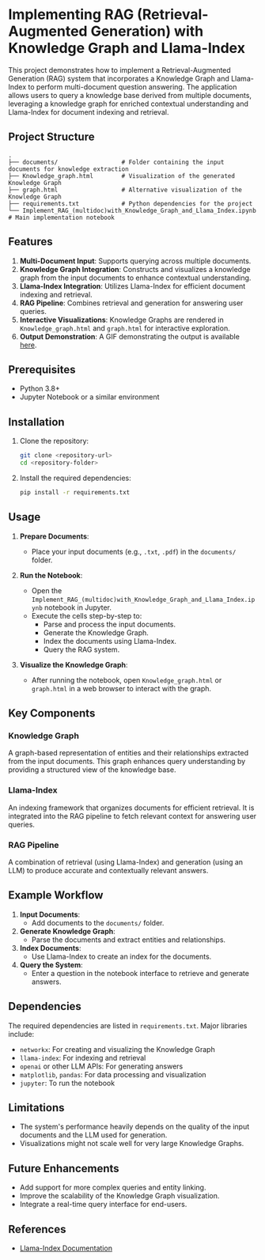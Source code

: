 # Implementing RAG (Retrieval-Augmented Generation) with Knowledge Graph and Llama-Index

This project demonstrates how to implement a Retrieval-Augmented Generation (RAG) system that incorporates a Knowledge Graph and Llama-Index to perform multi-document question answering. The application allows users to query a knowledge base derived from multiple documents, leveraging a knowledge graph for enriched contextual understanding and Llama-Index for document indexing and retrieval.

## Project Structure

```
.
├── documents/                  # Folder containing the input documents for knowledge extraction              
├── Knowledge_graph.html        # Visualization of the generated Knowledge Graph
├── graph.html                  # Alternative visualization of the Knowledge Graph
├── requirements.txt            # Python dependencies for the project
└── Implement_RAG_(multidoc)with_Knowledge_Graph_and_Llama_Index.ipynb  # Main implementation notebook
```

## Features

1. **Multi-Document Input**: Supports querying across multiple documents.
2. **Knowledge Graph Integration**: Constructs and visualizes a knowledge graph from the input documents to enhance contextual understanding.
3. **Llama-Index Integration**: Utilizes Llama-Index for efficient document indexing and retrieval.
4. **RAG Pipeline**: Combines retrieval and generation for answering user queries.
5. **Interactive Visualizations**: Knowledge Graphs are rendered in `Knowledge_graph.html` and `graph.html` for interactive exploration.
6. **Output Demonstration**: A GIF demonstrating the output is available [here](Implement-RAG-multidoc-with-Knowledge-Graph-and-Llama-Index-ipynb---Colab-ezgif.com-video-to-gif-converter.gif).

## Prerequisites

- Python 3.8+
- Jupyter Notebook or a similar environment

## Installation

1. Clone the repository:
   ```bash
   git clone <repository-url>
   cd <repository-folder>
   ```

2. Install the required dependencies:
   ```bash
   pip install -r requirements.txt
   ```

## Usage

1. **Prepare Documents**:
   - Place your input documents (e.g., `.txt`, `.pdf`) in the `documents/` folder.

2. **Run the Notebook**:
   - Open the `Implement_RAG_(multidoc)with_Knowledge_Graph_and_Llama_Index.ipynb` notebook in Jupyter.
   - Execute the cells step-by-step to:
     - Parse and process the input documents.
     - Generate the Knowledge Graph.
     - Index the documents using Llama-Index.
     - Query the RAG system.

3. **Visualize the Knowledge Graph**:
   - After running the notebook, open `Knowledge_graph.html` or `graph.html` in a web browser to interact with the graph.

## Key Components

### Knowledge Graph
A graph-based representation of entities and their relationships extracted from the input documents. This graph enhances query understanding by providing a structured view of the knowledge base.

### Llama-Index
An indexing framework that organizes documents for efficient retrieval. It is integrated into the RAG pipeline to fetch relevant context for answering user queries.

### RAG Pipeline
A combination of retrieval (using Llama-Index) and generation (using an LLM) to produce accurate and contextually relevant answers.

## Example Workflow

1. **Input Documents**:
   - Add documents to the `documents/` folder.
2. **Generate Knowledge Graph**:
   - Parse the documents and extract entities and relationships.
3. **Index Documents**:
   - Use Llama-Index to create an index for the documents.
4. **Query the System**:
   - Enter a question in the notebook interface to retrieve and generate answers.

## Dependencies

The required dependencies are listed in `requirements.txt`. Major libraries include:

- `networkx`: For creating and visualizing the Knowledge Graph
- `llama-index`: For indexing and retrieval
- `openai` or other LLM APIs: For generating answers
- `matplotlib`, `pandas`: For data processing and visualization
- `jupyter`: To run the notebook

## Limitations

- The system's performance heavily depends on the quality of the input documents and the LLM used for generation.
- Visualizations might not scale well for very large Knowledge Graphs.

## Future Enhancements

- Add support for more complex queries and entity linking.
- Improve the scalability of the Knowledge Graph visualization.
- Integrate a real-time query interface for end-users.

## References

- [Llama-Index Documentation](https://github.com/jerryjliu/llama_index)


